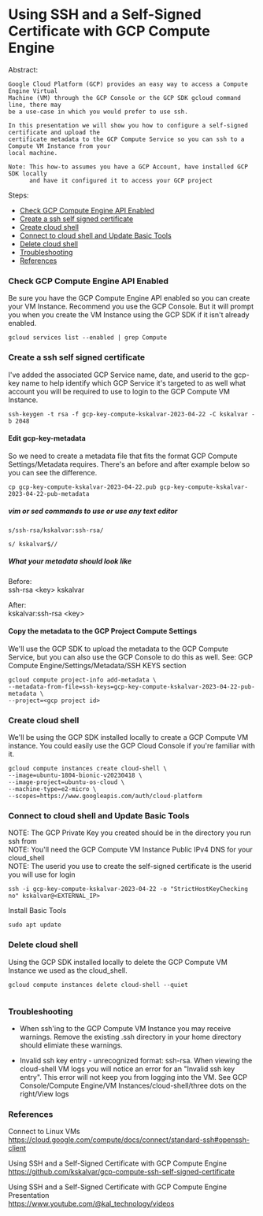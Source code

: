 Using SSH and a Self-Signed Certificate with GCP Compute Engine  
=======================================================
Abstract:
```
Google Cloud Platform (GCP) provides an easy way to access a Compute Engine Virtual
Machine (VM) through the GCP Console or the GCP SDK gcloud command line, there may
be a use-case in which you would prefer to use ssh.

In this presentation we will show you how to configure a self-signed certificate and upload the
certificate metadata to the GCP Compute Service so you can ssh to a Compute VM Instance from your
local machine.
```
```
Note: This how-to assumes you have a GCP Account, have installed GCP SDK locally
      and have it configured it to access your GCP project
```
Steps:  
* [Check GCP Compute Engine API Enabled](#Check-GCP-Compute-Engine-API-Enabled)
* [Create a ssh self signed certificate](#Create-a-ssh-self-signed-certificate)
* [Create cloud shell](#Create-cloud-shell)
* [Connect to cloud shell and Update Basic Tools](#Connect-to-cloud-shell-and-Update-Basic-Tools)
* [Delete cloud shell](#Delete-cloud-shell)
* [Troubleshooting](#Troubleshooting)
* [References](#References)

### Check GCP Compute Engine API Enabled

Be sure you have the GCP Compute Engine API enabled so you can create your VM Instance.
Recommend you use the GCP Console.  But it will prompt you when you create the VM Instance using
the GCP SDK if it isn't already enabled.

```
gcloud services list --enabled | grep Compute

```

### Create a ssh self signed certificate

I've added the associated GCP Service name, date, and userid to the gcp-key name to help identify
which GCP Service it's targeted to as well what account you will be required to use to login to the
GCP Compute VM Instance.

```
ssh-keygen -t rsa -f gcp-key-compute-kskalvar-2023-04-22 -C kskalvar -b 2048

```

#### Edit gcp-key-metadata

So we need to create a metadata file that fits the format GCP Compute Settings/Metadata requires.
There's an before and after example below so you can see the difference.

```
cp gcp-key-compute-kskalvar-2023-04-22.pub gcp-key-compute-kskalvar-2023-04-22-pub-metadata

```
##### vim or sed commands to use or use any text editor
```
s/ssh-rsa/kskalvar:ssh-rsa/

```
```
s/ kskalvar$//

```

##### What your metadata should look like
Before:  
ssh-rsa \<key\> kskalvar

After:  
kskalvar:ssh-rsa \<key\>

#### Copy the metadata to the GCP Project Compute Settings 

We'll use the GCP SDK to upload the metadata to the GCP Compute Service, but you can also use
the GCP Console to do this as well. See: GCP Compute Engine/Settings/Metadata/SSH KEYS section

```
gcloud compute project-info add-metadata \
--metadata-from-file=ssh-keys=gcp-key-compute-kskalvar-2023-04-22-pub-metadata \
--project=<gcp project id>

```
### Create cloud shell

We'll be using the GCP SDK installed locally to create a GCP Compute VM instance.  You could
easily use the GCP Cloud Console if you're familiar with it.

```
gcloud compute instances create cloud-shell \
--image=ubuntu-1804-bionic-v20230418 \
--image-project=ubuntu-os-cloud \
--machine-type=e2-micro \
--scopes=https://www.googleapis.com/auth/cloud-platform

```
### Connect to cloud shell and Update Basic Tools

NOTE: The GCP Private Key you created should be in the directory you run ssh from  
NOTE: You'll need the GCP Compute VM Instance Public IPv4 DNS for your cloud_shell  
NOTE: The userid you use to create the self-signed certificate is the userid you will use for login

```
ssh -i gcp-key-compute-kskalvar-2023-04-22 -o "StrictHostKeyChecking no" kskalvar@<EXTERNAL_IP>

```
Install Basic Tools
```
sudo apt update

```
### Delete cloud shell

Using the GCP SDK installed locally to delete the GCP Compute VM Instance we used as the cloud_shell.
```
gcloud compute instances delete cloud-shell --quiet
 
```
### Troubleshooting

* When ssh'ing to the GCP Compute VM Instance you may receive warnings.  Remove the
existing .ssh directory in your home directory should elimiate these warnings.

* Invalid ssh key entry - unrecognized format: ssh-rsa.  When viewing the cloud-shell VM logs you
will notice an error for an "Invalid ssh key entry".  This error will not keep you from logging into
the VM. See GCP Console/Compute Engine/VM Instances/cloud-shell/three dots on the right/View logs

### References

Connect to Linux VMs  
https://cloud.google.com/compute/docs/connect/standard-ssh#openssh-client

Using SSH and a Self-Signed Certificate with GCP Compute Engine  
https://github.com/kskalvar/gcp-compute-ssh-self-signed-certificate

Using SSH and a Self-Signed Certificate with GCP Compute Engine Presentation  
https://www.youtube.com/@kal_technology/videos



